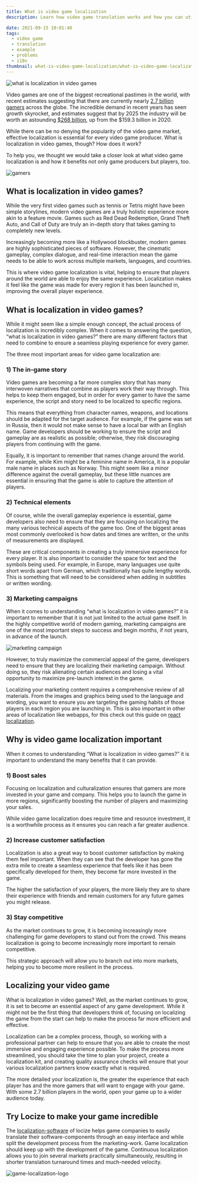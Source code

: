 ```yaml
---
title: What is video game localization
description: Learn how video game translation works and how you can utilize it to boost your company's revenue.

date: 2021-09-15 10:01:48
tags:
  - video game
  - translation
  - example
  - problems
  - i18n
thumbnail: what-is-video-game-localization/what-is-video-game-localization.webp
---
```


![what is localization in video games](what-is-video-game-localization.webp "what is localization in video games")


Video games are one of the biggest recreational pastimes in the world, with recent estimates suggesting that there are currently nearly <a href="https://financesonline.com/number-of-gamers-worldwide/" title="2.7 billion gamers">2.7 billion gamers</a> across the globe. The incredible demand in recent years has seen growth skyrocket, and estimates suggest that by 2025 the industry will be worth an astounding <a href="https://www.wepc.com/news/video-game-statistics/" title="$268 billion">$268 billion</a>, up from the $159.3 billion in 2020. 

While there can be no denying the popularity of the video game market, effective localization is essential for every video game producer. What is localization in video games, though? How does it work?

To help you, we thought we would take a closer look at what video game localization is and how it benefits not only game producers but players, too. 

![gamers](gamers.webp "gamers")



## What is localization in video games?

While the very first video games such as tennis or Tetris might have been simple storylines, modern video games are a truly holistic experience more akin to a feature movie. Games such as Red Dead Redemption, Grand Theft Auto, and Call of Duty are truly an in-depth story that takes gaming to completely new levels. 

Increasingly becoming more like a Hollywood blockbuster, modern games are highly sophisticated pieces of software. However, the cinematic gameplay, complex dialogue, and real-time interaction mean the game needs to be able to work across multiple markets, languages, and countries. 

This is where video game localization is vital, helping to ensure that players around the world are able to enjoy the same experience. Localization makes it feel like the game was made for every region it has been launched in, improving the overall player experience. 



## What is localization in video games?

While it might seem like a simple enough concept, the actual process of localization is incredibly complex. When it comes to answering the question, “what is localization in video games?” there are many different factors that need to combine to ensure a seamless playing experience for every gamer. 

The three most important areas for video game localization are:


### 1)	The in-game story 
Video games are becoming a far more complex story that has many interwoven narratives that combine as players work their way through. This helps to keep them engaged, but in order for every gamer to have the same experience, the script and story need to be localized to specific regions. 

This means that everything from character names, weapons, and locations should be adapted for the target audience. For example, if the game was set in Russia, then it would not make sense to have a local bar with an English name. Game developers should be working to ensure the script and gameplay are as realistic as possible; otherwise, they risk discouraging players from continuing with the game. 

Equally, it is important to remember that names change around the world. For example, while Kim might be a feminine name in America, it is a popular male name in places such as Norway. This might seem like a minor difference against the overall gameplay, but these little nuances are essential in ensuring that the game is able to capture the attention of players. 

### 2)	Technical elements 
Of course, while the overall gameplay experience is essential, game developers also need to ensure that they are focusing on localizing the many various technical aspects of the game too. One of the biggest areas most commonly overlooked is how dates and times are written, or the units of measurements are displayed. 

These are critical components in creating a truly immersive experience for every player. It is also important to consider the space for text and the symbols being used. For example, in Europe, many languages use quite short words apart from German, which traditionally has quite lengthy words. This is something that will need to be considered when adding in subtitles or written wording. 

### 3)	Marketing campaigns 
When it comes to understanding “what is localization in video games?” it is important to remember that it is not just limited to the actual game itself. In the highly competitive world of modern gaming, marketing campaigns are one of the most important steps to success and begin months, if not years, in advance of the launch. 

![marketing campaign](marketing.webp "marketing campaign")

However, to truly maximize the commercial appeal of the game, developers need to ensure that they are localizing their marketing campaign. Without doing so, they risk alienating certain audiences and losing a vital opportunity to maximize pre-launch interest in the game. 

Localizing your marketing content requires a comprehensive review of all materials. From the images and graphics being used to the language and wording, you want to ensure you are targeting the gaming habits of those players in each region you are launching in. This is also important in other areas of localization like webapps, for this check out this guide on <a href="../react-i18next/" title="react localization">react localization</a>.


## Why is video game localization important

When it comes to understanding “What is localization in video games?” it is important to understand the many benefits that it can provide. 

### 1)	Boost sales 
Focusing on localization and culturalization ensures that gamers are more invested in your game and company. This helps you to launch the game in more regions, significantly boosting the number of players and maximizing your sales. 

While video game localization does require time and resource investment, it is a worthwhile process as it ensures you can reach a far greater audience. 

### 2)	Increase customer satisfaction 
Localization is also a great way to boost customer satisfaction by making them feel important. When they can see that the developer has gone the extra mile to create a seamless experience that feels like it has been specifically developed for them, they become far more invested in the game. 

The higher the satisfaction of your players, the more likely they are to share their experience with friends and remain customers for any future games you might release. 

### 3)	Stay competitive 
As the market continues to grow, it is becoming increasingly more challenging for game developers to stand out from the crowd. This means localization is going to become increasingly more important to remain competitive.

This strategic approach will allow you to branch out into more markets, helping you to become more resilient in the process. 


## Localizing your video game 
What is localization in video games? Well, as the market continues to grow, it is set to become an essential aspect of any game development. While it might not be the first thing that developers think of, focusing on localizing the game from the start can help to make the process far more efficient and effective. 

Localization can be a complex process, though, so working with a professional partner can help to ensure that you are able to create the most immersive and engaging experience possible. To make the process more streamlined, you should take the time to plan your project, create a localization kit, and creating quality assurance checks will ensure that your various localization partners know exactly what is required. 

The more detailed your localization is, the greater the experience that each player has and the more gamers that will want to engage with your game. With some 2.7 billion players in the world, open your game up to a wider audience today.  

## Try Locize to make your game incredible

The <a href="/" title="localization-software">localization-software</a> of locize helps game companies to easily translate their software-components through an easy interface and while split the development process from the marketing-work. Game localization should keep up with the development of the game. Continuous localization allows you to join several markets practically simultaneously, resulting in shorter translation turnaround times and much-needed velocity.

![game-localization-logo](game-localization-logo.jpg "game-localization-logo")